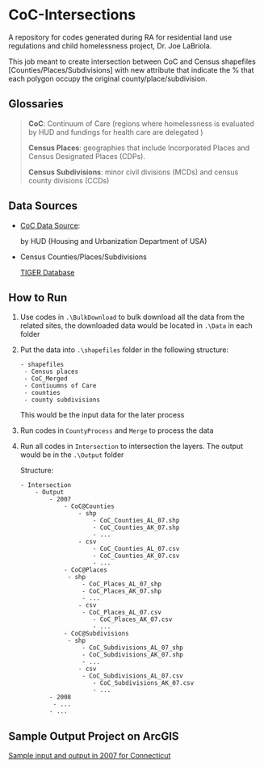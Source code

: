 # CoC-Intersections
A repository for codes generated during RA for residential land use regulations and child homelessness project, Dr. Joe LaBriola.

This job meant to create intersection between CoC and Census shapefiles [Counties/Places/Subdivisions] with new attribute that indicate the % that each polygon occupy the original county/place/subdivision.



## Glossaries

> **CoC**: Continuum of Care (regions where homelessness is evaluated by HUD and fundings for health care are delegated )
>
> **Census Places**: geographies that include Incorporated Places and Census Designated Places (CDPs).
>
> **Census Subdivisions**: minor civil divisions (MCDs) and census county divisions (CCDs)



## Data Sources

- [CoC Data Source](https://www.hudexchange.info/programs/coc/gis-tools/):

  by HUD (Housing and Urbanization Department of USA)

- Census Counties/Places/Subdivisions

  [TIGER Database](https://www.census.gov/geographies/mapping-files/time-series/geo/tiger-line-file.html)



## How to Run

1. Use codes in ``.\BulkDownload`` to bulk download all the data from the related sites, the downloaded data would be located in ``.\Data`` in each folder

2. Put the data into ``.\shapefiles`` folder in the following structure:

   ```
   - shapefiles
   	- Census places
   	- CoC_Merged
   	- Contiuumns of Care
   	- counties
   	- county subdivisions
   ```

   This would be the input data for the later process

3. Run codes in ``CountyProcess`` and ``Merge`` to process the data

4. Run all codes in ``Intersection`` to intersection the layers. The output would be in the ``.\Output`` folder

   Structure:

   ```
   - Intersection
       - Output
           - 2007
               - CoC@Counties
                   - shp
                       - CoC_Counties_AL_07.shp
                       - CoC_Counties_AK_07.shp
                       - ...
                   - csv
                       - CoC_Counties_AL_07.csv
                       - CoC_Counties_AK_07.csv
                       - ...
               - CoC@Places
               	- shp
               		- CoC_Places_AL_07_shp
               		- CoC_Places_AK_07.shp
               		- ...
                   - csv
                   	- CoC_Places_AL_07.csv
                       - CoC_Places_AK_07.csv
                       - ...
               - CoC@Subdivisions
               	- shp
               		- CoC_Subdivisions_AL_07_shp
               		- CoC_Subdivisions_AK_07.shp
               		- ...
                   - csv
                   	- CoC_Subdivisions_AL_07.csv
                       - CoC_Subdivisions_AK_07.csv
                       - ...
           - 2008
           	- ...
           - ...
   ```



## Sample Output Project on ArcGIS

[Sample input and output in 2007 for Connecticut](https://umich.maps.arcgis.com/home/item.html?id=b300cdb6d4ad412fb05c3f486599a328)
